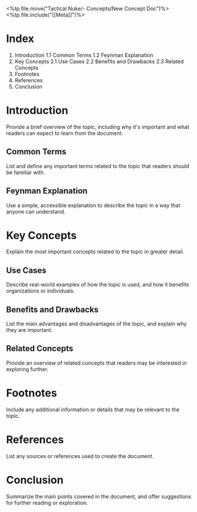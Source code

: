 <%tp.file.move("Tactical Nuke/- Concepts/New Concept Doc")%>
<%tp.file.include("[[Meta]]")%>

# Index

1. Introduction
    1.1 Common Terms
    1.2 Feynman Explanation
2. Key Concepts
    2.1 Use Cases
    2.2 Benefits and Drawbacks
    2.3 Related Concepts
3. Footnotes
4. References
5. Conclusion

# Introduction

Provide a brief overview of the topic, including why it's important and what readers can expect to learn from the document.

## Common Terms

List and define any important terms related to the topic that readers should be familiar with.

## Feynman Explanation

Use a simple, accessible explanation to describe the topic in a way that anyone can understand.

# Key Concepts

Explain the most important concepts related to the topic in greater detail.

## Use Cases

Describe real-world examples of how the topic is used, and how it benefits organizations or individuals.

## Benefits and Drawbacks

List the main advantages and disadvantages of the topic, and explain why they are important.

## Related Concepts

Provide an overview of related concepts that readers may be interested in exploring further.

# Footnotes

Include any additional information or details that may be relevant to the topic.

# References

List any sources or references used to create the document.

# Conclusion

Summarize the main points covered in the document, and offer suggestions for further reading or exploration.
